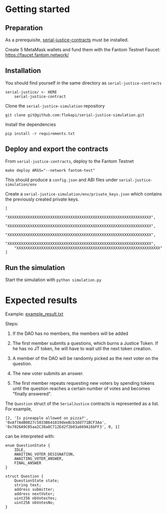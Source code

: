 # Getting started

## Preparation

As a prerequisite, [serial-justice-contracts](https://github.com/flokapi/serial-justice-contracts) must be installed.

Create 5 MetaMask wallets and fund them with the Fantom Testnet Faucet: https://faucet.fantom.network/



## Installation

You should find yourself in the same directory as `serial-justice-contracts`

```
serial-justice/ <- HERE
	serial-justice-contract
```

Clone the `serial-justice-simulation` repository

```
git clone git@github.com:flokapi/serial-justice-simulation.git
```

Install the dependencies

````
pip install -r requirements.txt
````



## Deploy and export the contracts

From `serial-justice-contracts`, deploy to the Fantom Testnet

```
make deploy ARGS="--network fantom-test"
```

This should produce a `config.json` and ABI files under `serial-justice-simulation/env`

Create a `serial-justice-simulation/env/private_keys.json` which contains the previously created private keys.

```
[
    "XXXXXXXXXXXXXXXXXXXXXXXXXXXXXXXXXXXXXXXXXXXXXXXXXXXXXXXXXXXXXXXX",
    "XXXXXXXXXXXXXXXXXXXXXXXXXXXXXXXXXXXXXXXXXXXXXXXXXXXXXXXXXXXXXXXX",
    "XXXXXXXXXXXXXXXXXXXXXXXXXXXXXXXXXXXXXXXXXXXXXXXXXXXXXXXXXXXXXXXX",
    "XXXXXXXXXXXXXXXXXXXXXXXXXXXXXXXXXXXXXXXXXXXXXXXXXXXXXXXXXXXXXXXX",
    "XXXXXXXXXXXXXXXXXXXXXXXXXXXXXXXXXXXXXXXXXXXXXXXXXXXXXXXXXXXXXXXX"
]
```



## Run the simulation

Start the simulation with `python simulation.py`



# Expected results

Example: [example_result.txt](./doc/example_result.txt)

Steps:

1. If the DAO has no members, the members will be added

2. The first member submits a questions, which burns a Justice Token. If he has no JT token, he will have to wait util the next token creation.

3. A member of the DAO will be randomly picked as the next voter on the question.

4. The new voter submits an answer.

5. The first member repeats requesting new voters by spending tokens until the question reaches a certain number of votes and becomes "finally answered".

The `Question` struct of the `SerialJustice` contracts is represented as a list. For example,

```
[2, 'Is pineapple allowed on pizza?', '0xAf7A4B0827c5033B641819deeBcb3dd771BCF3Aa', '0x7026A9C05aa2C38a8C712Ed2f2b03a669A16bFF3', 0, 1]
```

can be interpreted with:

```solidity
enum QuestionState {
    IDLE,
    AWAITING_VOTER_DESIGNATION,
    AWAITING_VOTER_ANSWER,
    FINAL_ANSWER
}

struct Question {
    QuestionState state;
    string text;
    address submitter;
    address nextVoter;
    uint256 nbVotesYes;
    uint256 nbVotesNo;
}
```
